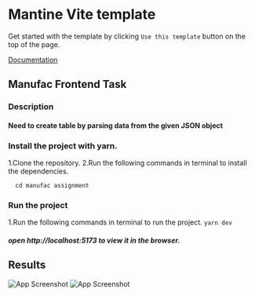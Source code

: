# Mantine Vite template

Get started with the template by clicking `Use this template` button on the top of the page.

[Documentation](https://mantine.dev/guides/vite/)

## Manufac Frontend Task
### Description
#### Need to create table by parsing data from the given JSON object

### Install the project with yarn.
1.Clone the repository.
2.Run the following commands in terminal to install the dependencies.
``` yarn install
  cd manufac assignment
  ```

### Run the project

1.Run the following commands in terminal to run the project.
  ```yarn dev```
 ##### open http://localhost:5173 to view it in the browser.

 ## Results
![App Screenshot](./Screenshot%202024-07-22%20at%2010.47.56 PM.png)
![App Screenshot](./Screenshot%202024-07-22%20at%2010.48.02 PM.png)
